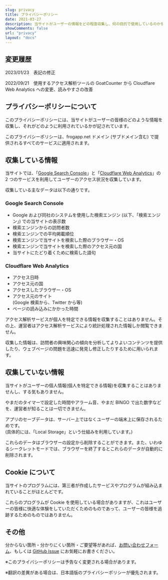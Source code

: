 ```yaml
---
slug: privacy
title: プライバシーポリシー
date: 2021-03-27
description: 当サイトがユーザーの情報をどの程度収集し、何の目的で使用しているのかをご説明します。
showComments: false
url: "privacy"
layout: "docs"
---
```

## 変更履歴

2023/01/23　表記の修正

2022/09/21　使用するアクセス解析ツールの GoatCounter から Cloudflare Web Analytics への変更、読みやすさの改善

## プライバシーポリシーについて

このプライバシーポリシーには、当サイトがユーザーの皆様のどのような情報を収集し、それがどのように利用されているかが記されています。

このプライバシーポリシーは、frogapp.net ドメイン (サブドメイン含む) で提供されるすべてのサービスに適用されます。

## 収集している情報

当サイトでは、「[Google Search Console](https://search.google.com/search-console/)」と「[Cloudflare Web Analytics](https://www.cloudflare.com/web-analytics/)」の 2 つのサービスを利用してユーザーのアクセス状況を収集しています。

収集している主なデータは以下の通りです。

### Google Search Console

- Google および同社のシステムを使用した検索エンジン (以下、「検索エンジン」) での当サイトの表示数
- 検索エンジンからの訪問者数
- 検索エンジンでの平均掲載順位
- 検索エンジンで当サイトを検索した際のブラウザー・OS
- 検索エンジンで当サイトを検索した際のアクセス元の国
- 当サイトにたどり着くために検索した語句

### Cloudflare Web Analytics

- アクセス日時
- アクセス元の国
- アクセスしたブラウザー・OS
- アクセス元のサイト  
(Google 検索から、Twitter から等)
- ページの読み込みにかかった時間

アクセス解析サービスが個人を特定できる情報を収集することはありません。その上、運営者はアクセス解析サービスにより統計処理された情報しか閲覧できません。

収集した情報は、訪問者の興味関心の傾向を分析してよりよいコンテンツを提供したり、ウェブページの問題を迅速に発見し修正したりするために用いられます。

## 収集していない情報

当サイトがユーザーの個人情報(個人を特定できる情報)を収集することはありませんし、する気もありません。

やまだのタイマーで設定した時間やアラーム音、やまだ BINGO で出た数字などを、運営者が知ることは一切できません。

アプリのセーブデータは、サーバー上ではなくユーザーの端末上に保存されるためです。  
(具体的には、「Local Storage」という仕組みを利用しています。)

これらのデータはブラウザーの設定から削除することができます。また、いわゆるシークレットモードでは、ブラウザーを終了するとこれらのデータが自動的に削除されます。

## Cookie について

当サイトのプログラムには、第三者が作成したサービスやプログラムが組み込まれていることがほとんどです。

これらのプログラムが Cookie を使用している場合がありますが、これはユーザーの皆様に快適な体験をしていただくためのものであって、ユーザーの皆様を追跡するためのものではありません。

## その他

分からない箇所・分かりにくい箇所・ご要望等があれば、[お問い合わせフォーム](/contact)、もしくは [GitHub Issue](https://github.com/r-40021/new-portfolio-and-blog/issues) にお気軽にお書きください。

※このプライバシーポリシーは予告なく変更される場合があります。

※翻訳の差異がある場合は、日本語版のプライバシーポリシーが優先されます。
